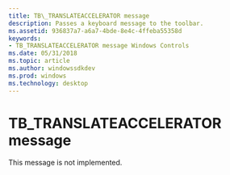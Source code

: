 ```yaml
---
title: TB\_TRANSLATEACCELERATOR message
description: Passes a keyboard message to the toolbar.
ms.assetid: 936837a7-a6a7-4bde-8e4c-4ffeba55358d
keywords:
- TB_TRANSLATEACCELERATOR message Windows Controls
ms.date: 05/31/2018
ms.topic: article
ms.author: windowssdkdev
ms.prod: windows
ms.technology: desktop
---
```


# TB\_TRANSLATEACCELERATOR message

This message is not implemented.

 

 




